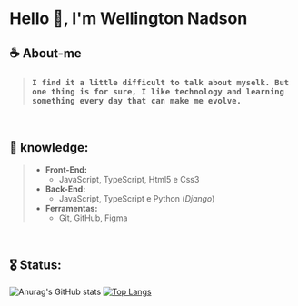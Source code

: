 # Hello 🖖, I'm  **Wellington Nadson**


## ☕ About-me
> ### `I find it a little difficult to talk about myselk. But one thing is for sure, I like technology and learning something every day that can make me evolve.`

<br>

## 🎯 knowledge:


> *   **Front-End:** 
>       - JavaScript, TypeScript, Html5 e Css3
> *   **Back-End:** 
>       - JavaScript, TypeScript e Python (_Django_)
> *   **Ferramentas:** 
>       - Git, GitHub, Figma

<br>
  
## 🎖️ Status:


![Anurag's GitHub stats](https://github-readme-stats.vercel.app/api?username=wellingtonnadson1&theme=radical&show_icons=true) [![Top Langs](https://github-readme-stats.vercel.app/api/top-langs/?username=wellingtonnadson1&layout=compact)](https://github.com/WellingtonNadson1/wellingtonnadson)

<br>


